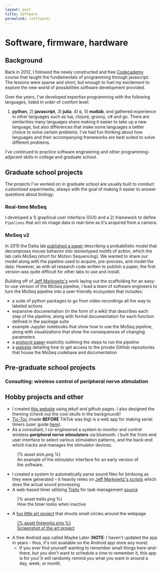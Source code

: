 ```yaml
---
layout: post
title: Software
permalink: /software/
---
```


<!-- REWRITE!!! make a bit more professional -->
<!-- # Outline
- [x] background about my programming abilities
- Describe the main highlights I've used my programming for
  1. Building and managing MoSeq, building real-time MoSeq
  2. Data analysis, pipelining, and figure generation
  3. Building hardware and experiments -->

# Software, firmware, hardware

## Background

Back in 2012, I followed the newly constructed and free [Codecademy](https://www.codecademy.com/) course that taught the fundamentals of programming through javascript.
The lessons were sparse and short, but enough to fuel my excitement to explore the new world of possibilities software development provided.

<!-- Describe general experience with different programming languages, paradigms, and platforms -->
Over the years, I've developed expertise programming with the following languages, listed in order of comfort level:
1) **python**, 2) **javascript**, 3) **julia**, 4) **c**, 5) **matlab**, and gathered experience in other languages such as lua, clojure, groovy, c# and go.
There are similarities many languages share making it easier to take up a new language, but also differences that make some
languages a better choice to solve certain problems. I've had fun thinking about how languages and their accompanying frameworks
are best suited to solve different problems.

I've continued to practice software engineering and other programming-adjacent skills in college and graduate school.

## Graduate school projects

The projects I've worked on in graduate school are usually built to conduct customized experiments,
always with the goal of making it easier to answer questions about biology.

### Real-time MoSeq

I developed a 1) graphical user interface (GUI) and a 2) framework to define `Pipelines` that act on image data in real-time
as it's acquired from a camera.

### MoSeq v2

In 2015 the Datta lab [published a paper](https://www.cell.com/neuron/fulltext/S0896-6273(15)01037-5) describing a probabilistic model
that decomposes mouse behavior into stereotyped motifs of action, which the lab calls MoSeq (short for Motion Sequencing). We wanted to 
share our model along with the pipeline used to acquire, pre-process, and model the data. However, as with all research code written
to publish a paper, the first version was quite difficult for other labs to use and install.

Building off of [Jeff Markowitz's](https://bme.gatech.edu/bme/faculty/Jeffrey-Markowitz) work laying out the scaffolding for an easy-to-use
version of the MoSeq pipeline, I lead a team of software engineers to turn the MoSeq pipeline into a user-friendly ecosystem that includes:
- a suite of python packages to go from video recordings all the way to labeled actions
- expansive documentation (in the form of a wiki) that describes each step of the pipeline, along with formal documentation for each
  function defined in the package suite
- example Jupyter notebooks that show how to use the MoSeq pipeline, along with visualizations that show the consequences of changing parameters
- a [protocol paper](https://arxiv.org/abs/2211.08497) explicitly outlining the steps to run the pipeline
- a [website](https://moseq4all.org) detailing how to get access to the private GitHub repositories that house the MoSeq codebase and documentation 

## Pre-graduate school projects

### Consulting: wireless control of peripheral nerve stimulation

## Hobby projects and other

- I created [this website](https://github.com/wingillis/wingillis.github.io) using jekyll and github pages. I also designed the theming (check out the cool skulls in the background)!
- [Tic-Toc](/tic-toc/) (made **BEFORE** TikTok was big) is a web app for making serial timers (user guide [here](https://wingillis.github.io/blog/tic-toc/)).
- As a consultant, I co-engineered a system to monitor and control wireless **peripheral nerve stimulators** via bluetooth.
I built the front-end user interface to select various stimulation patterns, and the back-end which tracks and manages the stimulator devices.

<figure>
  {% asset stim.png %}
  <figcaption>An example of the stimulator interface for an early version of the software.</figcaption>
</figure>

- I created a system to automatically parse sound files for birdsong as they were generated – it heavily relies on [Jeff Markowitz's scripts](https://github.com/jmarkow/zftftb) which does the actual sound processing
- A web-based timer utilizing [Trello](https://trello.com) for task management [source](https://github.com/wingillis/trelloAlarm)

<figure>
  {% asset trello.png %}
  <figcaption>How the timer looks when inactive</figcaption>
</figure>

- A [fun little art project](/software/fireworks/) that shoots small circles around the webpage

<figure>
  <a href="/software/fireworks">
    {% asset fireworks.png %}
    <figcaption>Screenshot of the art project</figcaption>
  </a>
</figure>

- A free Android app called Maybe Later (**NOTE**: I haven't updated the app in years - thus, it's not available on the Android app store any more)
  - If you ever find yourself wanting to remember small things here-and-there, but you don't want to schedule a time to remember it, this app is for you! It will randomly remind you what you want in around a day, week, or month.

<!-- ## Small, fun, and silly projects -->